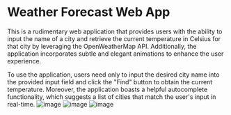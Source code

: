 # Weather Forecast Web App
This is a rudimentary web application that provides users with the ability to input the name of a city and retrieve the current temperature in Celsius for that city by leveraging the OpenWeatherMap API. Additionally, the application incorporates subtle and elegant animations to enhance the user experience.

To use the application, users need only to input the desired city name into the provided input field and click the "Find" button to obtain the current temperature. Moreover, the application boasts a helpful autocomplete functionality, which suggests a list of cities that match the user's input in real-time.
![image](https://user-images.githubusercontent.com/77195209/220762479-24ebb1c2-47c9-407a-991e-e93e713402c5.png)
![image](https://user-images.githubusercontent.com/77195209/220762570-79541552-071c-4563-b05a-2e730854f779.png)
![image](https://user-images.githubusercontent.com/77195209/220762645-de2c4e10-abf6-4abf-b230-2ef478420936.png)


